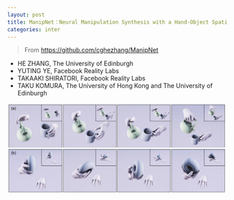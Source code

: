 ```yaml
---
layout: post
title: ManipNet：Neural Manipulation Synthesis with a Hand-Object Spatial Representation
categories: inter
---
```


> From https://github.com/cghezhang/ManipNet 
- HE ZHANG, The University of Edinburgh
- YUTING YE, Facebook Reality Labs
- TAKAAKI SHIRATORI, Facebook Reality Labs
- TAKU KOMURA, The University of Hong Kong and The University of Edinburgh

<img src="/material/Interaction/ManipNet.png" />
